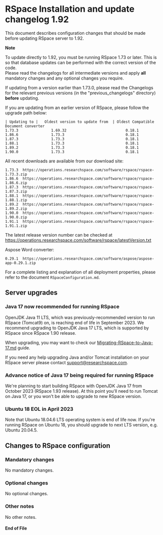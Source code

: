 RSpace Installation and update changelog 1.92
=============================================

This document describes configuration changes that should be made before updating RSpace server to 1.92.

**Note** 

To update directly to 1.92, you must be running RSpace 1.73 or later.
This is so that database updates can be performed with the correct version of the code.  
Please read the changelogs for all intermediate versions and apply **all** mandatory changes and any optional changes you require.

If updating from a version earlier than 1.73.0, please read the Changelogs for the relevant previous 
versions (in the "previous_changelogs" directory) **before** updating.

If you are updating from an earlier version of RSpace, please follow the upgrade path below:

    | Updating to |   Oldest version to update from  | Oldest Compatible Document converter
    1.73.3               1.69.32                           0.18.1
    1.86.6               1.73.3                            0.18.1
    1.87.3               1.73.3                            0.18.1
    1.88.1               1.73.3                            0.18.1
    1.89.2               1.73.3                            0.18.1
    1.90.0               1.73.3                            0.18.1

All recent downloads are available from our download site:

    1.73.3  https://operations.researchspace.com/software/rspace/rspace-1.73.3.zip
    1.86.6  https://operations.researchspace.com/software/rspace/rspace-1.86.6.zip
    1.87.3  https://operations.researchspace.com/software/rspace/rspace-1.87.3.zip
    1.88.1  https://operations.researchspace.com/software/rspace/rspace-1.88.1.zip
    1.89.2  https://operations.researchspace.com/software/rspace/rspace-1.89.2.zip
    1.90.0  https://operations.researchspace.com/software/rspace/rspace-1.90.0.zip
    1.91.1  https://operations.researchspace.com/software/rspace/rspace-1.91.1.zip

The latest release version number can be checked at https://operations.researchspace.com/software/rspace/latestVersion.txt

Aspose Word converter:

    0.29.1  https://operations.researchspace.com/software/aspose/aspose-app-0.29.1.zip

For a complete listing and explanation of all deployment properties, please refer to the document `RSpaceConfiguration.md`.

## Server upgrades

### Java 17 now recommended for running RSpace

OpenJDK Java 11 LTS, which was previously-recommended version to run RSpace (Tomcat9) on, is reaching end of life in September 2023.
We recommend upgrading to OpenJDK Java 17 LTS, which is supported by RSpace since RSpace 1.90 release. 

When upgrading, you may want to check our [Migrating-RSpace-to-Java-17.md](Migrating-RSpace-to-Java-17.md) guide.

If you need any help upgrading Java and/or Tomcat installation on your RSpace server please contact support@researchspace.com. 

### Advance notice of Java 17 being required for running RSpace 

We're planning to start building RSpace with OpenJDK Java 17 from October 2023 (RSpace 1.93 release). 
At this point you'll need to run Tomcat on Java 17, or you won't be able to upgrade to new RSpace version. 
 
### Ubuntu 18 EOL in April 2023

Note that Ubuntu 18.04.6 LTS operating system is end of life now.
If you're running RSpace on Ubuntu 18, you should upgrade to next LTS version, e.g. Ubuntu 20.04.5.

## Changes to RSpace configuration

### Mandatory changes

No mandatory changes.

### Optional changes

No optional changes.

### Other notes

No other notes.

#### End of File